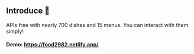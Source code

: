 ## **Introduce 🍺**

APIs free with nearly 700 dishes and 15 menus. You can interact with them simply!
<br />

#### **Demo:** https://food2982.netlify.app/

<br />

